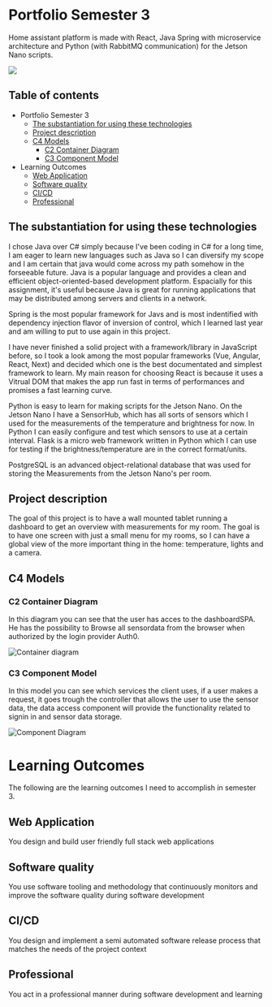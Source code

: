 # Portfolio Semester 3
Home assistant platform is made with React, Java Spring with microservice architecture and Python (with RabbitMQ communication) for the Jetson Nano scripts.


<img src="https://www.home-assistant.io/images/blog/2019-08-home-assistant-cast/hero.png">

## Table of contents
 - Portfolio Semester 3
   - [The substantiation for using these technologies](#The-substantiation-for-using-these-technologies)
   - [Project description](#Project-description)
   - [C4 Models](#C4-Models)
     - [C2 Container Diagram](#C2-Container-Diagram)
     - [C3 Component Model](#C3-Component-Model)
 - Learning Outcomes
   - [Web Application](#Web-Application])
   - [Software quality](#Software-quality)
   - [CI/CD](#CI/CD)
   - [Professional](#Professional)


## The substantiation for using these technologies

I chose Java over C# simply because I've been coding in C# for a long time, I am eager to learn new languages such as Java so I can diversify my scope and I am certain
that java would come across my path somehow in the forseeable future. Java is a popular language and provides a clean and efficient object-oriented-based development platform.
Espacially for this assignment, it's useful because Java is great for running applications that may be distributed among servers and clients in a network. 

Spring is the most popular framework for Javs and is most indentified with dependency injection flavor of inversion of control, which I learned last year and am willing to put to use again in this project.

I have never finished a solid project with a framework/library in JavaScript before, so I took a look among the most popular frameworks (Vue, Angular, React, Next) and decided which one is the best documentated and simplest framework to learn.
My main reason for choosing React is because it uses a Vitrual DOM that makes the app run fast in terms of performances and promises a fast learning curve.

Python is easy to learn for making scripts for the Jetson Nano. On the Jetson Nano I have a SensorHub, which has all sorts of sensors which I used for the measurements of the temperature and brightness for now.
In Python I can easily configure and test which sensors to use at a certain interval. Flask is a micro web framework written in Python which I can use for testing if the brightness/temperature are in the correct format/units. 

PostgreSQL is an advanced object-relational database that was used for storing the Measurements from the Jetson Nano's per room. 

## Project description
The goal of this project is to have a wall mounted tablet running a dashboard to get an overview with measurements for my room.
The goal is to have one screen with just a small menu for my rooms, so I can have a global view of the more important thing in the home: temperature, lights and a camera.

## C4 Models 

### C2 Container Diagram
In this diagram you can see that the user has acces to the dashboardSPA. He has the possibility to Browse all sensordata from the browser when authorized by the  login provider Auth0.

![Container diagram](https://user-images.githubusercontent.com/48807736/143461583-e95969fe-f4a4-47aa-9005-43e8e28d0124.png)

### C3 Component Model
In this model you can see which services the client uses, if a user makes a request, it goes trough the controller that allows the user to use the sensor data, the data access component will provide the functionality related to signin in and sensor data storage.

![Component Diagram](https://user-images.githubusercontent.com/48807736/143461581-78c8bfb0-980f-42da-92db-fffa8abbcaa7.png)


# Learning Outcomes
The following are the learning outcomes I need to accomplish in semester 3.

## Web Application
You design and build user friendly full stack web applications

## Software quality
You use software tooling and methodology that continuously monitors and improve the software quality during software development
 
## CI/CD
You design and implement a semi automated software release process that matches the needs of the project context

## Professional
You act in a professional manner during software development and learning
